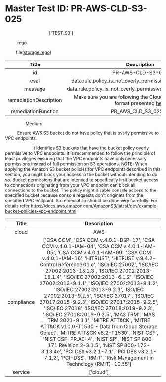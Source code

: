 



# Master Test ID: PR-AWS-CLD-S3-025


***<font color="white">Master Snapshot Id:</font>*** ['TEST_S3']

***<font color="white">type:</font>*** rego

***<font color="white">rule:</font>*** file([storage.rego])  
  
  
  
  

|Title|Description|
| :---: | :---: |
|id|PR-AWS-CLD-S3-025|
|eval|data.rule.policy_is_not_overly_permissive_to_vpc_endpoints|
|message|data.rule.policy_is_not_overly_permissive_to_vpc_endpoints_err|
|remediationDescription|Make sure you are following the Cloudformation template format presented <a href='https://boto3.amazonaws.com/v1/documentation/api/latest/reference/services/s3.html#S3.Client.get_bucket_policy' target='_blank'>here</a>|
|remediationFunction|PR_AWS_CLD_S3_025.py|


***<font color="white">Severity:</font>*** Medium

***<font color="white">Title:</font>*** Ensure AWS S3 bucket do not have policy that is overly permissive to VPC endpoints.

***<font color="white">Description:</font>*** It identifies S3 buckets that have the bucket policy overly permissive to VPC endpoints. It is recommended to follow the principle of least privileges ensuring that the VPC endpoints have only necessary permissions instead of full permission on S3 operations. NOTE: When applying the Amazon S3 bucket policies for VPC endpoints described in this section, you might block your access to the bucket without intending to do so. Bucket permissions that are intended to specifically limit bucket access to connections originating from your VPC endpoint can block all connections to the bucket. The policy might disable console access to the specified bucket because console requests don't originate from the specified VPC endpoint. So remediation should be done very carefully. For details refer https://docs.aws.amazon.com/AmazonS3/latest/dev/example-bucket-policies-vpc-endpoint.html  
  
  

|Title|Description|
| :---: | :---: |
|cloud|AWS|
|compliance|['CSA CCM', 'CSA CCM v.4.0.1-DSP-17', 'CSA CCM v.4.0.1-IAM-04', 'CSA CCM v.4.0.1-IAM-05', 'CSA CCM v.4.0.1-IAM-09', 'CSA CCM v.4.0.1-IAM-16', 'HITRUST', 'HITRUST v.9.4.2-Control Reference:01.c', 'ISO/IEC 27002', 'ISO/IEC 27002:2013-18.1.3', 'ISO/IEC 27002:2013-18.1.4', 'ISO/IEC 27002:2013-6.1.2', 'ISO/IEC 27002:2013-9.1.1', 'ISO/IEC 27002:2013-9.1.2', 'ISO/IEC 27002:2013-9.2.3', 'ISO/IEC 27002:2013-9.2.5', 'ISO/IEC 27017', 'ISO/IEC 27017:2015-9.2.3', 'ISO/IEC 27017:2015-9.2.5', 'ISO/IEC 27018', 'ISO/IEC 27018:2019-9.2.3', 'ISO/IEC 27018:2019-9.2.5', 'MAS TRM', 'MAS TRM 2021-9.1.1', 'MITRE ATT&CK', 'MITRE ATT&CK v10.0-T1530 - Data from Cloud Storage Object', 'MITRE ATT&CK v8.2-T1530', 'NIST CSF', 'NIST CSF-PR.AC-4', 'NIST SP', 'NIST SP 800-171 Revision 2-3.1.5', 'NIST SP 800-172-3.13.4e', 'PCI DSS v3.2.1-7.1', 'PCI DSS v3.2.1-7.1.2', 'PCI-DSS', 'RMiT', 'Risk Management in Technology (RMiT)-10.55']|
|service|['cloud']|



[storage.rego]: https://github.com/prancer-io/prancer-compliance-test/tree/master/aws/cloud/storage.rego
